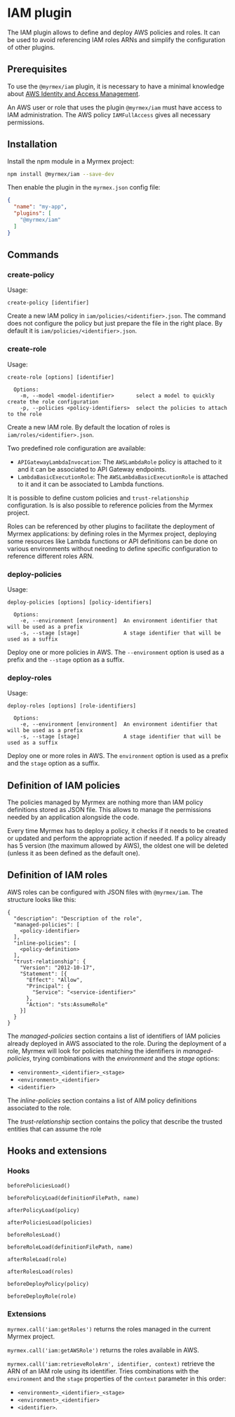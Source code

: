 # IAM plugin

The IAM plugin allows to define and deploy AWS policies and roles. It can be used to avoid referencing IAM roles ARNs and
simplify the configuration of other plugins.

## Prerequisites

To use the `@myrmex/iam` plugin, it is necessary to have a minimal knowledge about [AWS Identity and Access Management](https://aws.amazon.com/iam/).

An AWS user or role that uses the plugin `@myrmex/iam` must have access to IAM administration. The AWS policy `IAMFullAccess`
gives all necessary permissions.

## Installation

Install the npm module in a Myrmex project:

```bash
npm install @myrmex/iam --save-dev
```

Then enable the plugin in the `myrmex.json` config file:

```json
{
  "name": "my-app",
  "plugins": [
    "@myrmex/iam"
  ]
}
```

## Commands

### create-policy

Usage:

```
create-policy [identifier]
```

Create a new IAM policy in `iam/policies/<identifier>.json`. The command does not configure the policy but just prepare the
file in the right place. By default it is `iam/policies/<identifier>.json`.

### create-role

Usage:

```
create-role [options] [identifier]

  Options:
    -m, --model <model-identifier>       select a model to quickly create the role configuration
    -p, --policies <policy-identifiers>  select the policies to attach to the role
```

Create a new IAM role. By default the location of roles is `iam/roles/<identifier>.json`.

Two predefined role configuration are available:

*   `APIGatewayLambdaInvocation`: The `AWSLambdaRole` policy is attached to it and it can be associated to API Gateway
     endpoints.
*   `LambdaBasicExecutionRole`: The `AWSLambdaBasicExecutionRole` is attached to it and it can be associated to Lambda
     functions.

It is possible to define custom policies and `trust-relationship` configuration. Is is also possible to reference
policies from the Myrmex project.

Roles can be referenced by other plugins to facilitate the deployment of Myrmex applications: by defining roles in the Myrmex
project, deploying some resources like Lambda functions or API definitions can be done on various environments without
needing to define specific configuration to reference different roles ARN.

### deploy-policies

Usage:

```
deploy-policies [options] [policy-identifiers]

  Options:
    -e, --environment [environment]  An environment identifier that will be used as a prefix
    -s, --stage [stage]              A stage identifier that will be used as a suffix
```

Deploy one or more policies in AWS. The `--environment` option is used as a prefix and the `--stage` option as a suffix.

### deploy-roles

Usage:

```
deploy-roles [options] [role-identifiers]

  Options:
    -e, --environment [environment]  An environment identifier that will be used as a prefix
    -s, --stage [stage]              A stage identifier that will be used as a suffix
```

Deploy one or more roles in AWS. The `environment` option is used as a prefix and the `stage` option as a suffix.

## Definition of IAM policies

The policies managed by Myrmex are nothing more than IAM policy definitions stored as JSON file. This allows to manage the
permissions needed by an application alongside the code.

Every time Myrmex has to deploy a policy, it checks if it needs to be created or updated and perform the appropriate action
if needed. If a policy already has 5 version (the maximum allowed by AWS), the oldest one will be deleted (unless it as been
defined as the default one).

## Definition of IAM roles

AWS roles can be configured with JSON files with `@myrmex/iam`. The structure looks like this:

```
{
  "description": "Description of the role",
  "managed-policies": [
    <policy-identifier>
  ],
  "inline-policies": [
    <policy-definition>
  ],
  "trust-relationship": {
    "Version": "2012-10-17",
    "Statement": [{
      "Effect": "Allow",
      "Principal": {
        "Service": "<service-identifier>"
      },
      "Action": "sts:AssumeRole"
    }]
  }
}
```

The *managed-policies* section contains a list of identifiers of IAM policies already deployed in AWS associated to the role.
During the deployment of a role, Myrmex will look for policies matching the identifiers in *managed-policies*, trying
combinations with the *environment* and the *stage* options:

*   `<environment>_<identifier>_<stage>`
*   `<environment>_<identifier>`
*   `<identifier>`

The *inline-policies* section contains a list of AIM policy definitions associated to the role.

The *trust-relationship* section contains the policy that describe the trusted entities that can assume the role

## Hooks and extensions

### Hooks

`beforePoliciesLoad()`

`beforePolicyLoad(definitionFilePath, name)`

`afterPolicyLoad(policy)`

`afterPoliciesLoad(policies)`

`beforeRolesLoad()`

`beforeRoleLoad(definitionFilePath, name)`

`afterRoleLoad(role)`

`afterRolesLoad(roles)`

`beforeDeployPolicy(policy)`

`beforeDeployRole(role)`

### Extensions

`myrmex.call('iam:getRoles')` returns the roles managed in the current Myrmex project.

`myrmex.call('iam:getAWSRole')` returns the roles available in AWS.

`myrmex.call('iam:retrieveRoleArn', identifier, context)` retrieve the ARN of an IAM role using its identifier. Tries
combinations with the `environment` and the `stage` properties of the `context` parameter in this order:

*   `<environment>_<identifier>_<stage>`
*   `<environment>_<identifier>`
*   `<identifier>`.
